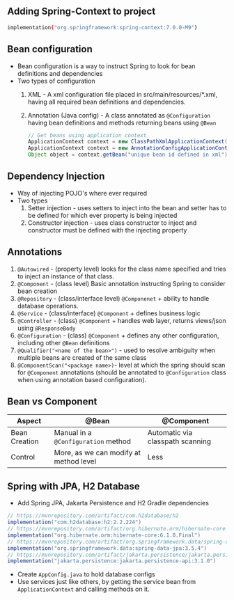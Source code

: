 ## Adding Spring-Context to project
```bash
implementation("org.springframework:spring-context:7.0.0-M9")
```

## Bean configuration
- Bean configuration is a way to instruct Spring to look for bean definitions and dependencies
- Two types of configuration
	1. XML - A xml configuration file placed in src/main/resources/\*.xml, having all required bean definitions and dependencies.
	2. Annotation (Java config) - A class annotated as `@Configuration` having bean definitions and methods returning beans using `@Bean`

		```Java
		// Get beans using application context
		ApplicationContext context = new ClassPathXmlApplicationContext("<beans.xml>"); // using xml
		ApplicationContext context = new AnnotationConfigApplicationContext(ConfigFile.class); // using annotation
		Object object = context.getBean("unique bean id defined in xml");
		```

## Dependency Injection
- Way of injecting POJO's where ever required
- Two types
	1. Setter injection - uses setters to inject into the bean and setter has to be defined for which ever property is being injected
	2. Constructor injection - uses class constructor to inject and constructor must be defined with the injecting property

## Annotations
1. `@Autowired` - (property level) looks for the class name specified and tries to inject an instance of that class.
2. `@Component` - (class level) Basic annotation instructing Spring to consider bean creation
3. `@Repository` - (class/interface level) `@Componenet` + ability to handle database operations.
4. `@Service` - (class/interface) `@Component` + defines business logic
5. `@Controller` - (class) `@Component` + handles web layer, returns views/json using `@ResponseBody`
6. `@Configuration` - (class) `@Component` + defines any other configuration, including other `@Bean` definitions
7. `@Qualifier("<name of the bean>")` - used to resolve ambiguity when multiple beans are created of the same class
8. `@ComponentScan("<package name>)`- level at which the spring should scan for `@Component` annotations (should be annotated to `@Configuration` class when using annotation based configuration).
## Bean vs Component
| Aspect        | @Bean                                  | @Component                       |
| ------------- | -------------------------------------- | -------------------------------- |
| Bean Creation | Manual in a `@Configuration` method    | Automatic via classpath scanning |
| Control       | More, as we can modify at method level | Less                             |

## Spring with JPA, H2 Database
- Add Spring JPA, Jakarta Persistence and H2 Gradle dependencies
```gradle
// https://mvnrepository.com/artifact/com.h2database/h2
implementation("com.h2database:h2:2.2.224")
// https://mvnrepository.com/artifact/org.hibernate.orm/hibernate-core
implementation("org.hibernate.orm:hibernate-core:6.1.0.Final")
// https://mvnrepository.com/artifact/org.springframework.data/spring-data-jpa
implementation("org.springframework.data:spring-data-jpa:3.5.4")
// https://mvnrepository.com/artifact/jakarta.persistence/jakarta.persistence-api
implementation("jakarta.persistence:jakarta.persistence-api:3.1.0")
```

- Create `AppConfig.java` to hold database configs
- Use services just like others, by getting the service bean from `ApplicationContext` and calling methods on it.